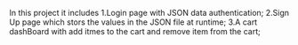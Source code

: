 In this project it includes 
1.Login page with JSON data authentication;
2.Sign Up page which stors the values in the JSON file at runtime;
3.A cart dashBoard with add itmes to the cart and remove item from the cart;

